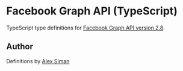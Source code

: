 # Facebook Graph API (TypeScript)

TypeScript type definitions for [Facebook Graph API version 2.8](https://developers.facebook.com/docs/graph-api/reference).

## Author

Definitions by [Alex Siman](https://github.com/siman)
